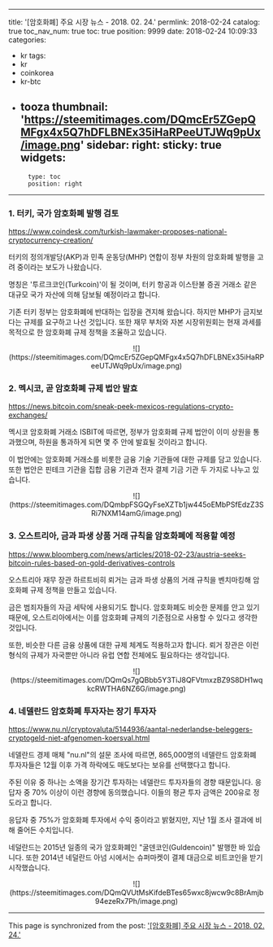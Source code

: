 
---
title: '[암호화폐]  주요 시장 뉴스 - 2018. 02. 24.'
permlink: 2018-02-24
catalog: true
toc_nav_num: true
toc: true
position: 9999
date: 2018-02-24 10:09:33
categories:
- kr
tags:
- kr
- coinkorea
- kr-btc
- tooza
thumbnail: 'https://steemitimages.com/DQmcEr5ZGepQMFgx4x5Q7hDFLBNEx35iHaRPeeUTJWq9pUx/image.png'
sidebar:
    right:
        sticky: true
widgets:
    -
        type: toc
        position: right
---


### 1. 터키, 국가 암호화폐 발행 검토
https://www.coindesk.com/turkish-lawmaker-proposes-national-cryptocurrency-creation/

터키의 정의개발당(AKP)과 민족 운동당(MHP) 연합이 정부 차원의 암호화폐 발행을 고려 중이라는 보도가 나왔습니다. 

명칭은 '투르크코인(Turkcoin)'이 될 것이며, 터키 항공과 이스탄불 증권 거래소 같은 대규모 국가 자산에 의해 담보될 예정이라고 합니다. 

기존 터키 정부는 암호화폐에 반대하는 입장을 견지해 왔습니다.  하지만 MHP가 금지보다는 규제를 요구하고 나선 것입니다. 또한 재무 부처와 자본 시장위원회는 현재 과세를 목적으로 한 암호화폐 규제 정책을 조율하고 있습니다.

<center>
![](https://steemitimages.com/DQmcEr5ZGepQMFgx4x5Q7hDFLBNEx35iHaRPeeUTJWq9pUx/image.png)
</center>

### 2. 멕시코, 곧 암호화폐 규제 법안 발효
https://news.bitcoin.com/sneak-peek-mexicos-regulations-crypto-exchanges/

멕시코 암호화폐 거래소 ISBIT에 따르면, 정부가 암호화폐 규제 법안이 이미 상원을 통과했으며, 하원을 통과하게 되면 몇 주 안에 발효될 것이라고 합니다. 

이 법안에는 암호화폐 거래소를 비롯한 금융 기술 기관들에 대한 규제를 담고 있습니다.  또한 법안은 핀테크 기관을 집합 금융 기관과 전자 결제 기금 기관 두 가지로 나누고 있습니다. 

<center>
![](https://steemitimages.com/DQmbpFSGQyFseXZTb1jw445oEMbPSfEdzZ3SRi7NXM14amG/image.png)
</center>

### 3. 오스트리아, 금과 파생 상품 거래 규칙을 암호화폐에 적용할 예정
https://www.bloomberg.com/news/articles/2018-02-23/austria-seeks-bitcoin-rules-based-on-gold-derivatives-controls

오스트리아 재무 장관 하르트비히 뢰거는 금과 파생 상품의 거래 규칙을 벤치마킹해 암호화폐 규제 정책을 만들고 있습니다. 

금은 범죄자들의 자금 세탁에 사용되기도 합니다.  암호화폐도 비슷한 문제를 안고 있기 때문에, 오스트리아에서는 이를 암호화폐 규제의 기준점으로 사용할 수 있다고 생각한 것입니다. 

또한, 비슷한 다른 금융 상품에 대한 규제 체계도 적용하고자 합니다.  뢰거 장관은 이런 형식의 규제가 자국뿐만 아니라 유럽 연합 전체에도 필요하다는 생각입니다. 

<center>
![](https://steemitimages.com/DQmQs7gQBbb5Y3TiJ8QFVtmxzBZ9S8DH1wqkcRWTHA6NZ6G/image.png)
</center>

### 4. 네델란드 암호화폐 투자자는 장기 투자자
https://www.nu.nl/cryptovaluta/5144936/aantal-nederlandse-beleggers-cryptogeld-niet-afgenomen-koersval.html

네델란드 경제 매체 "nu.nl"의 설문 조사에 따르면, 865,000명의 네델란드 암호화폐 투자자들은 12월 이후 가격 하락에도 매도보다는 보유를 선택했다고 합니다.

주된 이유 중 하나는 소액을 장기간 투자하는 네델란드 투자자들의 경향 때문입니다. 응답자 중 70% 이상이 이런 경향에 동의했습니다.  이들의 평균 투자 금액은  200유로 정도라고 합니다. 

응답자 중 75%가 암호화폐 투자에서 수익 중이라고 밝혔지만, 지난 1월 조사 결과에 비해 줄어든 수치입니다. 

네덜란드는 2015년 일종의 국가 암호화폐인 "굴덴코인(Guldencoin)" 발행한 바 있습니다.  또한 2014년 네덜란드 아넘 시에서는 슈퍼마켓이 결제 대금으로 비트코인을 받기 시작했습니다. 

<center>
![](https://steemitimages.com/DQmQVUtMsKifdeBTes65wxc8jwcw9c8BrAmjb94ezeRx7Ph/image.png)
</center>

- - -

This page is synchronized from the post: ['[암호화폐]  주요 시장 뉴스 - 2018. 02. 24.'](https://steemit.com/@pius.pius/2018-02-24)
